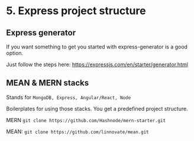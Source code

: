 # 5. Express project structure

## Express generator
If you want something to get you started with express-generator is a good option.

Just follow the steps here: https://expressjs.com/en/starter/generator.html

## MEAN & MERN stacks

Stands for `MongoDB, Express, Angular/React, Node`

Boilerplates for using those stacks. You get a predefined project structure.

MERN `git clone https://github.com/Hashnode/mern-starter.git`

MEAN: `git clone https://github.com/linnovate/mean.git`
